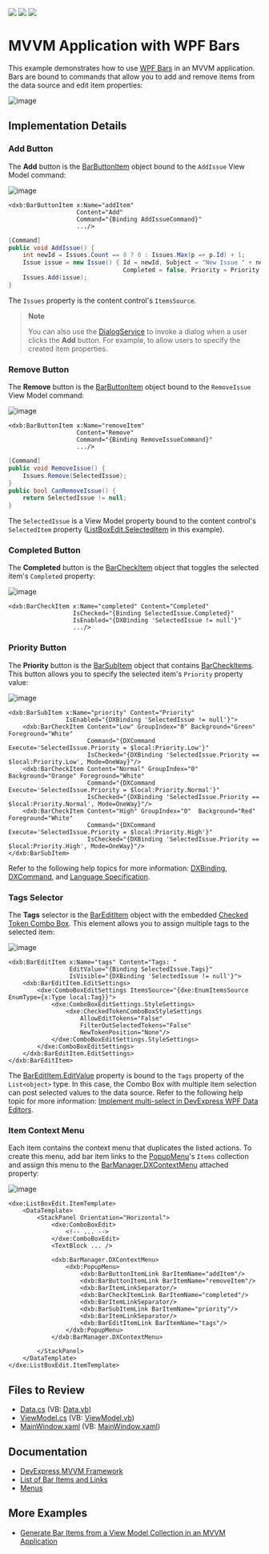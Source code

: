 <!-- default badges list -->
![](https://img.shields.io/endpoint?url=https://codecentral.devexpress.com/api/v1/VersionRange/128641144/22.2.3%2B)
[![](https://img.shields.io/badge/Open_in_DevExpress_Support_Center-FF7200?style=flat-square&logo=DevExpress&logoColor=white)](https://supportcenter.devexpress.com/ticket/details/E3341)
[![](https://img.shields.io/badge/📖_How_to_use_DevExpress_Examples-e9f6fc?style=flat-square)](https://docs.devexpress.com/GeneralInformation/403183)
<!-- default badges end -->

# MVVM Application with WPF Bars

This example demonstrates how to use [WPF Bars](https://docs.devexpress.com/WPF/6194/controls-and-libraries/ribbon-bars-and-menu/bars) in an MVVM application. Bars are bound to commands that allow you to add and remove items from the data source and edit item properties:

![image](https://user-images.githubusercontent.com/65009440/222427680-3b751290-7d8d-437a-8edd-0c4fa9f79831.png)

## Implementation Details

### Add Button

The **Add** button is the [BarButtonItem](https://docs.devexpress.com/WPF/DevExpress.Xpf.Bars.BarButtonItem) object bound to the `AddIssue` View Model command:

![image](https://user-images.githubusercontent.com/65009440/222439722-624fd482-4ae7-4ed9-ac8f-0df9c732ccee.png)

```xaml
<dxb:BarButtonItem x:Name="addItem" 
                   Content="Add" 
                   Command="{Binding AddIssueCommand}" 
                   .../>
```

```cs
[Command]
public void AddIssue() {
    int newId = Issues.Count == 0 ? 0 : Issues.Max(p => p.Id) + 1;
    Issue issue = new Issue() { Id = newId, Subject = "New Issue " + newId, 
                                Completed = false, Priority = Priority.Low };
    Issues.Add(issue);
}
```

The `Issues` property is the content control's `ItemsSource`.

> **Note**
>
> You can also use the [DialogService](https://docs.devexpress.com/WPF/17467/mvvm-framework/services/predefined-set/dialog-services/dialogservice) to invoke a dialog when a user clicks the **Add** button. For example, to allow users to specify the created item properties.

### Remove Button

The **Remove** button is the [BarButtonItem](https://docs.devexpress.com/WPF/DevExpress.Xpf.Bars.BarButtonItem) object bound to the `RemoveIssue` View Model command:

![image](https://user-images.githubusercontent.com/65009440/222439820-4292e9b5-7dab-4694-9087-93f461e4b9ed.png)

```xaml
<dxb:BarButtonItem x:Name="removeItem" 
                   Content="Remove" 
                   Command="{Binding RemoveIssueCommand}" 
                   .../>
```

```cs
[Command]
public void RemoveIssue() {
    Issues.Remove(SelectedIssue);
}
public bool CanRemoveIssue() {
    return SelectedIssue != null;
}
```

The `SelectedIssue` is a View Model property bound to the content control's `SelectedItem` property ([ListBoxEdit.SelectedItem](https://docs.devexpress.com/WPF/DevExpress.Xpf.Editors.ListBoxEdit.SelectedItem) in this example).

### Completed Button

The **Completed** button is the [BarCheckItem](https://docs.devexpress.com/WPF/DevExpress.Xpf.Bars.BarCheckItem) object that toggles the selected item's `Completed` property:

![image](https://user-images.githubusercontent.com/65009440/222439913-af88d620-5ccb-489b-bd77-721feed5f266.png)

```xaml
<dxb:BarCheckItem x:Name="completed" Content="Completed" 
                  IsChecked="{Binding SelectedIssue.Completed}"
                  IsEnabled="{DXBinding 'SelectedIssue != null'}"
                  .../>
```

### Priority Button

The **Priority** button is the [BarSubItem](https://docs.devexpress.com/WPF/DevExpress.Xpf.Bars.BarSubItem) object that contains [BarCheckItems](https://docs.devexpress.com/WPF/DevExpress.Xpf.Bars.BarCheckItem). This button allows you to specify the selected item's `Priority` property value:

![image](https://user-images.githubusercontent.com/65009440/222431938-411e4b7d-a611-46e8-a4a0-af0aed612696.png)

```xaml
<dxb:BarSubItem x:Name="priority" Content="Priority" 
                IsEnabled="{DXBinding 'SelectedIssue != null'}">
    <dxb:BarCheckItem Content="Low" GroupIndex="0" Background="Green" Foreground="White"
                      Command="{DXCommand Execute='SelectedIssue.Priority = $local:Priority.Low'}"
                      IsChecked="{DXBinding 'SelectedIssue.Priority == $local:Priority.Low', Mode=OneWay}"/>
    <dxb:BarCheckItem Content="Normal" GroupIndex="0" Background="Orange" Foreground="White"
                      Command="{DXCommand Execute='SelectedIssue.Priority = $local:Priority.Normal'}"
                      IsChecked="{DXBinding 'SelectedIssue.Priority == $local:Priority.Normal', Mode=OneWay}"/>
    <dxb:BarCheckItem Content="High" GroupIndex="0"  Background="Red" Foreground="White"
                      Command="{DXCommand Execute='SelectedIssue.Priority = $local:Priority.High'}"
                      IsChecked="{DXBinding 'SelectedIssue.Priority == $local:Priority.High', Mode=OneWay}"/>
</dxb:BarSubItem>
```

Refer to the following help topics for more information: [DXBinding](https://docs.devexpress.com/WPF/115771/mvvm-framework/dxbinding/dxbinding), [DXCommand](https://docs.devexpress.com/WPF/115776/mvvm-framework/dxbinding/dxcommand), and [Language Specification](https://docs.devexpress.com/WPF/115777/mvvm-framework/dxbinding/language-specification).

### Tags Selector

The **Tags** selector is the [BarEditItem](https://docs.devexpress.com/WPF/DevExpress.Xpf.Bars.BarEditItem) object with the embedded [Checked Token Combo Box](https://docs.devexpress.com/WPF/DevExpress.Xpf.Editors.CheckedTokenComboBoxStyleSettings). This element allows you to assign multiple tags to the selected item:

![image](https://user-images.githubusercontent.com/65009440/222433054-d4d4e32b-7165-4bb8-944d-2d80a80a24bd.png)

```xaml
<dxb:BarEditItem x:Name="tags" Content="Tags: " 
                 EditValue="{Binding SelectedIssue.Tags}" 
                 IsVisible="{DXBinding 'SelectedIssue != null'}">
    <dxb:BarEditItem.EditSettings>
        <dxe:ComboBoxEditSettings ItemsSource="{dxe:EnumItemsSource EnumType={x:Type local:Tag}}">
            <dxe:ComboBoxEditSettings.StyleSettings>
                <dxe:CheckedTokenComboBoxStyleSettings 
                    AllowEditTokens="False" 
                    FilterOutSelectedTokens="False" 
                    NewTokenPosition="None"/>
            </dxe:ComboBoxEditSettings.StyleSettings>
        </dxe:ComboBoxEditSettings>
    </dxb:BarEditItem.EditSettings>
</dxb:BarEditItem>
```

The [BarEditItem.EditValue](https://docs.devexpress.com/WPF/DevExpress.Xpf.Bars.BarEditItem.EditValue) property is bound to the `Tags` property of the `List<object>` type. In this case, the Combo Box with multiple item selection can post selected values to the data source. Refer to the following help topic for more information: [Implement multi-select in DevExpress WPF Data Editors](https://supportcenter.devexpress.com/ticket/details/t889444/how-to-implement-multi-select-when-using-devexpress-wpf-data-editors-comboboxedit).

### Item Context Menu

Each item contains the context menu that duplicates the listed actions. To create this menu, add bar item links to the [PopupMenu](https://docs.devexpress.com/WPF/DevExpress.Xpf.Bars.PopupMenu)'s `Items` collection and assign this menu to the [BarManager.DXContextMenu](https://docs.devexpress.com/WPF/DevExpress.Xpf.Bars.BarManager.DXContextMenu) attached property:

![image](https://user-images.githubusercontent.com/65009440/222435918-14b45416-6af1-42aa-9329-c27884450b78.png)

```xaml
<dxe:ListBoxEdit.ItemTemplate>
    <DataTemplate>
        <StackPanel Orientation="Horizontal">
            <dxe:ComboBoxEdit>
                <!-- ... -->
            </dxe:ComboBoxEdit>
            <TextBlock ... />

            <dxb:BarManager.DXContextMenu>
                <dxb:PopupMenu>
                    <dxb:BarButtonItemLink BarItemName="addItem"/>
                    <dxb:BarButtonItemLink BarItemName="removeItem"/>
                    <dxb:BarItemLinkSeparator/>
                    <dxb:BarCheckItemLink BarItemName="completed"/>
                    <dxb:BarItemLinkSeparator/>
                    <dxb:BarSubItemLink BarItemName="priority"/>
                    <dxb:BarItemLinkSeparator/>
                    <dxb:BarEditItemLink BarItemName="tags"/>
                </dxb:PopupMenu>
            </dxb:BarManager.DXContextMenu>

        </StackPanel>
    </DataTemplate>
</dxe:ListBoxEdit.ItemTemplate>
```

## Files to Review

* [Data.cs](./CS/Bars_in_MVVM_Application/Data.cs) (VB: [Data.vb](./VB/Bars_in_MVVM_Application/Data.vb))
* [ViewModel.cs](./CS/Bars_in_MVVM_Application/ViewModel.cs) (VB: [ViewModel.vb](./VB/Bars_in_MVVM_Application/ViewModel.vb))
* [MainWindow.xaml](./CS/Bars_in_MVVM_Application/MainWindow.xaml) (VB: [MainWindow.xaml](./VB/Bars_in_MVVM_Application/MainWindow.xaml))

## Documentation

* [DevExpress MVVM Framework](https://docs.devexpress.com/WPF/15112/mvvm-framework)
* [List of Bar Items and Links](https://docs.devexpress.com/WPF/6646/controls-and-libraries/ribbon-bars-and-menu/common-concepts/the-list-of-bar-items-and-links)
* [Menus](https://docs.devexpress.com/WPF/115388/controls-and-libraries/ribbon-bars-and-menu/menus)

## More Examples

* [Generate Bar Items from a View Model Collection in an MVVM Application](https://github.com/DevExpress-Examples/wpf-bars-mvvm-generate-bars-from-view-model-collection)
